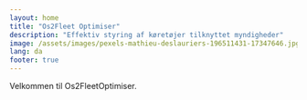 ```yaml
---
layout: home
title: "Os2Fleet Optimiser"
description: "Effektiv styring af køretøjer tilknyttet myndigheder"
image: /assets/images/pexels-mathieu-deslauriers-196511431-17347646.jpg
lang: da
footer: true
---
```


Velkommen til Os2FleetOptimiser.
